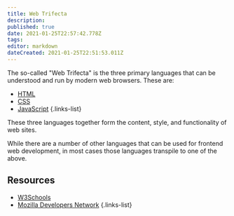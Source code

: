 ```yaml
---
title: Web Trifecta
description: 
published: true
date: 2021-01-25T22:57:42.778Z
tags: 
editor: markdown
dateCreated: 2021-01-25T22:51:53.011Z
---
```


The so-called "Web Trifecta" is the three primary languages that can
be understood and run by modern web browsers. These are:

- [HTML](/languages/html)
- [CSS](/languages/css)
- [JavaScript](/languages/javascript)
{.links-list}

These three languages together form the content, style, and functionality of web sites.

While there are a number of other languages that can be used for frontend web development, in most cases those languages transpile to one of the above.

## Resources

- [W3Schools](https://www.w3schools.com/)
- [Mozilla Developers Network](https://developer.mozilla.org/)
{.links-list}


